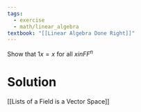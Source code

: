 ```yaml
---
tags:
  - exercise
  - math/linear_algebra
textbook: "[[Linear Algebra Done Right]]"
---
```

Show that $1 x = x$ for all $x in FF^n$
# Solution
[[Lists of a Field is a Vector Space]]